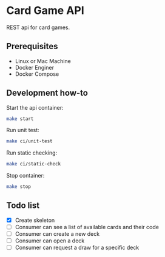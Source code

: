 # Card Game API

REST api for card games.

## Prerequisites

- Linux or Mac Machine
- Docker Enginer
- Docker Compose

## Development how-to

Start the api container:

```bash
make start
```

Run unit test:

```bash
make ci/unit-test
```

Run static checking:

```bash
make ci/static-check
```

Stop container:

```bash
make stop
```

## Todo list

- [x] Create skeleton
- [ ] Consumer can see a list of available cards and their code
- [ ] Consumer can create a new deck
- [ ] Consumer can open a deck
- [ ] Consumer can request a draw for a specific deck
